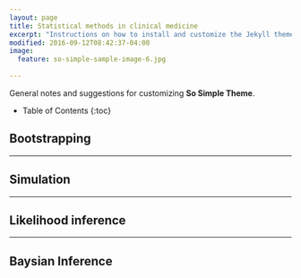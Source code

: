 ```yaml
---
layout: page
title: Statistical methods in clinical medicine 
excerpt: "Instructions on how to install and customize the Jekyll theme So Simple."
modified: 2016-09-12T08:42:37-04:00
image:
  feature: so-simple-sample-image-6.jpg
 
---
```


General notes and suggestions for customizing **So Simple Theme**.

* Table of Contents
{:toc}

## Bootstrapping


---

## Simulation


---

## Likelihood inference


---

## Baysian Inference




